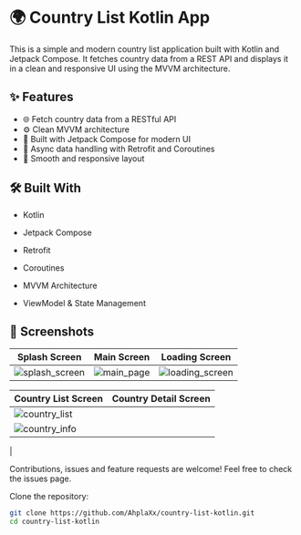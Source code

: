 # 🌍 Country List Kotlin App

This is a simple and modern country list application built with Kotlin and Jetpack Compose. It fetches country data from a REST API and displays it in a clean and responsive UI using the MVVM architecture.

## ✨ Features

- 🌐 Fetch country data from a RESTful API
- ⚙️ Clean MVVM architecture
- 🎨 Built with Jetpack Compose for modern UI
- 🚀 Async data handling with Retrofit and Coroutines
- 📱 Smooth and responsive layout

## 🛠️ Built With

- Kotlin
- Jetpack Compose
- Retrofit
- Coroutines
- MVVM Architecture

- ViewModel & State Management

## 📸 Screenshots

| Splash Screen | Main Screen | Loading Screen |
|---------------|-------------|----------------|
|![splash_screen](https://github.com/user-attachments/assets/f94ea363-918f-419c-bd95-caac87a8104c)| ![main_page](https://github.com/user-attachments/assets/ba6a6a13-4b44-4090-803f-cb91cf05da21) | ![loading_screen](https://github.com/user-attachments/assets/a9af54cf-cf1c-45e2-8b16-57563f9bfc7c) |



| Country List Screen | Country Detail Screen |
|---------------------|------------------------|
| ![country_list](https://github.com/user-attachments/assets/9176e7f0-ea19-4937-8cb2-16fa46d33d0a)
 | ![country_info](https://github.com/user-attachments/assets/f80c5afd-93d3-4b8b-8509-261b12c4d32c)
 |



Contributions, issues and feature requests are welcome! Feel free to check the issues page.



Clone the repository:

```bash
git clone https://github.com/AhplaXx/country-list-kotlin.git
cd country-list-kotlin








